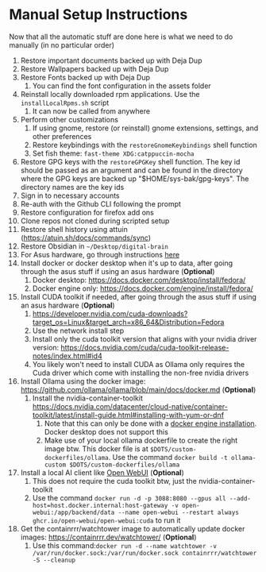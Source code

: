 # Manual Setup Instructions

Now that all the automatic stuff are done here is what we need to do manually (in no particular order)

1. Restore important documents backed up with Deja Dup
2. Restore Wallpapers backed up with Deja Dup
3. Restore Fonts backed up with Deja Dup
   1. You can find the font configuration in the assets folder
4. Reinstall locally downloaded rpm applications. Use the `installLocalRpms.sh` script
   1. It can now be called from anywhere
5. Perform other customizations
   1. If using gnome, restore (or reinstall) gnome extensions, settings, and other preferences
   2. Restore keybindings with the `restoreGnomeKeybindings` shell function
   3. Set fish theme: `fast-theme XDG:catppuccin-mocha`
6. Restore GPG keys with the `restoreGPGKey` shell function. The key id should be passed as an argument and can be found in the directory where the GPG keys are backed up "$HOME/sys-bak/gpg-keys". The directory names are the key ids
7. Sign in to necessary accounts
8. Re-auth with the Github CLI following the prompt
9. Restore configuration for firefox add ons
10. Clone repos not cloned during scripted setup
11. Restore shell history using attuin (<https://atuin.sh/docs/commands/sync>)
12. Restore Obsidian in `~/Desktop/digital-brain`
13. For Asus hardware, go through instructions [here](https://asus-linux.org/guides/fedora-guide/)
14. Install docker or docker desktop when it's up to data, after going through the asus stuff if using an asus hardware (**Optional**)
    1. Docker desktop: <https://docs.docker.com/desktop/install/fedora/>
    2. Docker engine only: <https://docs.docker.com/engine/install/fedora/>
15. Install CUDA toolkit if needed, after going through the asus stuff if using an asus hardware (**Optional**)
     1. <https://developer.nvidia.com/cuda-downloads?target_os=Linux&target_arch=x86_64&Distribution=Fedora>
     2. Use the network install step
     3. Install only the cuda toolkit version that aligns with your nvidia driver version: <https://docs.nvidia.com/cuda/cuda-toolkit-release-notes/index.html#id4>
     4. You likely won't need to install CUDA as Ollama only requires the Cuda driver which come with installing the non-free nvidia drivers
16. Install Ollama using the docker image: <https://github.com/ollama/ollama/blob/main/docs/docker.md> (**Optional**)
    1. Install the nvidia-container-toolkit <https://docs.nvidia.com/datacenter/cloud-native/container-toolkit/latest/install-guide.html#installing-with-yum-or-dnf>
       1. Note that this can only be done with a [docker engine installation](https://docs.docker.com/engine/install/fedora/). Docker desktop does not support this
       2. Make use of your local ollama dockerfile to create the right image btw. This docker file is at `$DOTS/custom-dockerfiles/ollama`. Use the command `docker build -t ollama-custom $DOTS/custom-dockerfiles/ollama`
17. Install a local AI client like [Open WebUI](https://github.com/open-webui/open-webui) (**Optional**)
    1. This does not require the cuda toolkit btw, just the nvidia-container-toolkit
    2. Use the command `docker run -d -p 3088:8080 --gpus all --add-host=host.docker.internal:host-gateway -v open-webui:/app/backend/data --name open-webui --restart always ghcr.io/open-webui/open-webui:cuda` to run it
18. Get the containrrr/watchtower image to automatically update docker images: <https://containrrr.dev/watchtower/> (**Optional**)
    1. Use this command:`docker run -d --name watchtower -v /var/run/docker.sock:/var/run/docker.sock containrrr/watchtower -S --cleanup`
